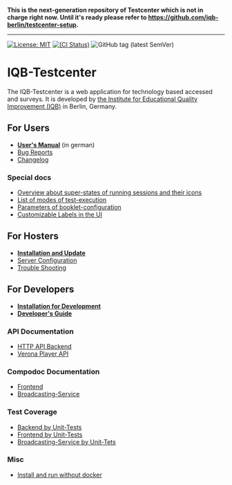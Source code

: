 **This is the next-generation repository of Testcenter which is not in charge right now. Until it's ready please 
refer to https://github.com/iqb-berlin/testcenter-setup.**

---

[![License: MIT](https://img.shields.io/badge/License-MIT-yellow.svg)](https://opensource.org/licenses/MIT)
[![(CI Status)](https://scm.cms.hu-berlin.de/iqb/testcenter-setup/badges/master/pipeline.svg)](https://scm.cms.hu-berlin.de/iqb/testcenter)
![GitHub tag (latest SemVer)](https://img.shields.io/github/v/tag/iqb-berlin/testcenter)

# IQB-Testcenter

The IQB-Testcenter is a web application for technology based accessed and surveys. It is developed by 
[the Institute for Educational Quality Improvement (IQB)](https://www.iqb.hu-berlin.de/) in Berlin, Germany.

## For Users

* **[User's Manual](https://github.com/iqb-berlin/iqb-berlin.github.io/wiki/2-Testcenter)** (in german)
* [Bug Reports](https://github.com/iqb-berlin/testcenter/issues)
* [Changelog](https://github.com/iqb-berlin/testcenter-frontend/blob/master/CHANGELOG.md)

### Special docs 
* [Overview about super-states of running sessions and their icons](https://iqb-berlin.github.io/testcenter/dist/test-session-super-states.html)
* [List of modes of test-execution](https://iqb-berlin.github.io/testcenter/dist/test-mode)
* [Parameters of booklet-configuration](https://iqb-berlin.github.io/testcenter/dist/booklet-config)
* [Customizable Labels in the UI](https://iqb-berlin.github.io/testcenter/dist/custom-texts)

## For Hosters

* **[Installation and Update](https://iqb-berlin.github.io/testcenter/dist/installation-prod)**
* [Server Configuration](https://iqb-berlin.github.io/testcenter/dist/server-setup)
* [Trouble Shooting](https://iqb-berlin.github.io/testcenter/dist/trouble-shooting)

## For Developers

* **[Installation for Development](https://iqb-berlin.github.io/testcenter/dist/installation-dev)**
* **[Developer's Guide](https://iqb-berlin.github.io/testcenter/dist/developer-guide)**

### API Documentation

* [HTTP API Backend](https://iqb-berlin.github.io/testcenter/dist/api/index.html)
* [Verona Player API](https://verona-interfaces.github.io/player/)

### Compodoc Documentation

* [Frontend](https://iqb-berlin.github.io/testcenter/dist/compodoc-frontend/index.html)
* [Broadcasting-Service](https://iqb-berlin.github.io/testcenter/dist/compodoc-broadcasting-service/index.html)

### Test Coverage

* [Backend by Unit-Tests](https://iqb-berlin.github.io/testcenter/dist/test-coverage-backend-unit/report/index.html)
* [Frontend by Unit-Tests](https://iqb-berlin.github.io/testcenter/dist/test-coverage-frontend-unit/report/index.html)
* [Broadcasting-Service by Unit-Tets](https://iqb-berlin.github.io/testcenter/dist/test-coverage-broadcasting-service-unit/lcov-report/index.html)

### Misc
* [Install and run without docker](https://iqb-berlin.github.io/testcenter/dist/installation-local)

